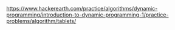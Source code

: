 https://www.hackerearth.com/practice/algorithms/dynamic-programming/introduction-to-dynamic-programming-1/practice-problems/algorithm/tablets/
